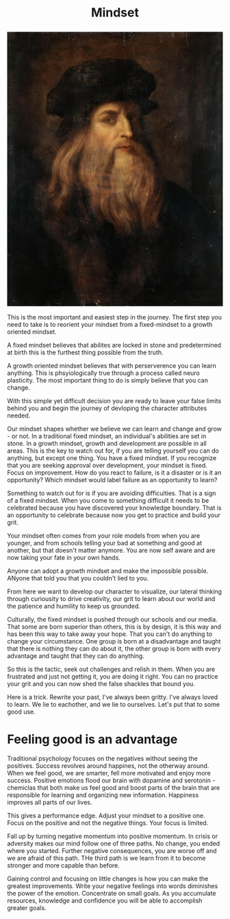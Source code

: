 <h1>
<p style="text-align: center;">Mindset</p>
</h1>

![alt text](../../images/davinci.jpg)

This is the most important and easiest step in the journey. The first step you need to take is to reorient
your mindset from a fixed-mindset to a growth oriented mindset.

A fixed mindset believes that abilites are locked in stone and predetermined at birth this is the furthest thing possible from the truth.

A growth oriented mindset believes that with perserverence you can learn anything. This is phsyiologically true through a process called neuro plasticity.
The most important thing to do is simply believe that you can change.

With this simple yet difficult decision you are ready to leave your false limits behind you and begin the journey of devloping the character attributes needed.

Our mindset shapes whether we believe we can learn and change and grow - or not. In 
a traditional fixed mindset, an individual's abilities are set in stone. In a growth mindset,
growth and development are possible in all areas. This is the key to watch out for,
if you are telling yourself you can do anything, but except one thing. You have a fixed mindset.
If you recognize that you are seeking approval over development, your mindset is fixed. Focus 
on improvement. How do you react to failure, is it a disaster or is it an opportunity? Which 
mindset would label failure as an opportunity to learn?

Something to watch out for is if you are avoiding difficulties. That is a sign of a fixed mindset.
When you come to something difficult it needs to be celebrated because you have discovered
your knowledge boundary. That is an opportunity to celebrate because now you get to practice 
and build your grit.

Your mindset often comes from your role models from when you are younger, and from schools telling your
bad at something and good at another, but that doesn't matter anymore. You are now self aware and 
are now taking your fate in your own hands. 


Anyone can adopt a growth mindset and make the impossible possible. ANyone that told you that you couldn't lied to you.

From here we want to develop our character to visualize, our lateral thinking through curiousity to drive creativity, 
our grit to learn about our world and the patience and humility to keep us grounded.



Culturally, the fixed mindset is pushed through our schools and our media. That some are born superior than others, this is by design,
it is this way and has been this way to take away your hope. That you can't do anything to change your
circumstance. One group is born at a disadvantage and taught that there is nothing they can do about it,
the other group is born with every advantage and taught that they can do anything.

So this is the tactic, seek out challenges and relish in them. When you are frustrated and just not getting it,
you are doing it right. You can no practice your grit and you can now shed the false shackles that bound you.

Here is a trick. Rewrite your past, I've always been gritty. I've always loved to learn. We lie to eachother, and we lie to ourselves.
Let's put that to some good use.

# Feeling good is an advantage

Traditional psychology focuses on the negatives without seeing the positives.
Success revolves around happines, not the otherway around. 
When we feel good, we are smarter, fell more motivated and enjoy more success. 
Positive emotions flood our brain with dopamine and serotonin - chemiclas that both make us feel good and boost parts of the brain that are responsible for learning and organizing new information. Happiness improves all parts of our lives.

This gives a performance edge. Adjust your mindset to a positive one. Focus on the positive and not the negative things. Your focus is limited.

Fall up by turning negative momentum into positive momentum. In crisis or adversity makes our mind follow one of three paths. No change, you ended where you started. Further negative consequences, you are worse off and we are afraid of this path. THe third path is we learn from it to become stronger and more capable than before.

Gaining control and focusing on little changes is how you can make the greatest improvements. Write your negative feelings into words diminishes the power of the emotion. Concentrate on small goals. As you accumulate resources, knowledge and confidence you will be able to accomplish greater goals.



